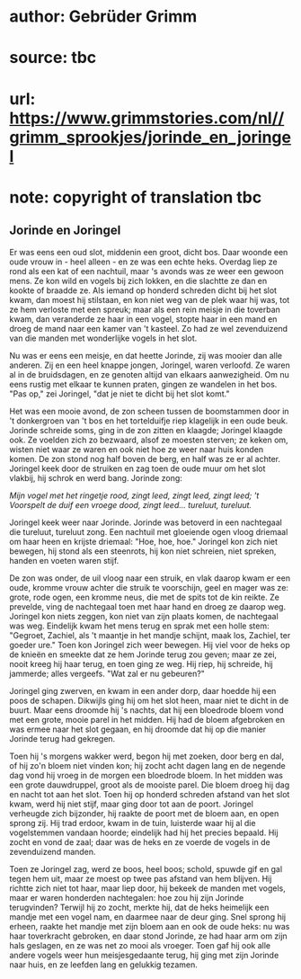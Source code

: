 # author: Gebrüder Grimm
# source: tbc
# url: https://www.grimmstories.com/nl//grimm_sprookjes/jorinde_en_joringel
# note: copyright of translation tbc

## Jorinde en Joringel 

Er was eens een oud slot, middenin een groot, dicht bos. Daar woonde een
oude vrouw in - heel alleen - en ze was een echte heks. Overdag liep ze
rond als een kat of een nachtuil, maar 's avonds was ze weer een gewoon
mens. Ze kon wild en vogels bij zich lokken, en die slachtte ze dan en
kookte of braadde ze. Als iemand op honderd schreden dicht bij het slot
kwam, dan moest hij stilstaan, en kon niet weg van de plek waar hij was,
tot ze hem verloste met een spreuk; maar als een rein meisje in die
toverban kwam, dan veranderde ze haar in een vogel, stopte haar in een
mand en droeg de mand naar een kamer van 't kasteel. Zo had ze wel
zevenduizend van die manden met wonderlijke vogels in het slot.

Nu was er eens een meisje, en dat heette Jorinde, zij was mooier dan
alle anderen. Zij en een heel knappe jongen, Joringel, waren verloofd.
Ze waren al in de bruidsdagen, en ze genoten altijd van elkaars
aanwezigheid. Om nu eens rustig met elkaar te kunnen praten, gingen ze
wandelen in het bos. "Pas op," zei Joringel, "dat je niet te dicht
bij het slot komt."

Het was een mooie avond, de zon scheen tussen de boomstammen door in 't
donkergroen van 't bos en het tortelduifje riep klagelijk in een oude
beuk. Jorinde schreide soms, ging in de zon zitten en klaagde; Joringel
klaagde ook. Ze voelden zich zo bezwaard, alsof ze moesten sterven; ze
keken om, wisten niet waar ze waren en ook niet hoe ze weer naar huis
konden komen. De zon stond nog half boven de berg, en half was ze er al
achter. Joringel keek door de struiken en zag toen de oude muur om het
slot vlakbij, hij schrok en werd bang. Jorinde zong:

*Mijn vogel met het ringetje rood,
zingt leed, zingt leed, zingt leed;
't Voorspelt de duif een vroege dood,
zingt leed... tureluut, tureluut.*

Joringel keek weer naar Jorinde. Jorinde was betoverd in een nachtegaal
die tureluut, tureluut zong. Een nachtuil met gloeiende ogen vloog
driemaal om haar heen en krijste driemaal: "Hoe, hoe, hoe." Joringel
kon zich niet bewegen, hij stond als een steenrots, hij kon niet
schreien, niet spreken, handen en voeten waren stijf.

De zon was onder, de uil vloog naar een struik, en vlak daarop kwam er
een oude, kromme vrouw achter die struik te voorschijn, geel en mager
was ze: grote, rode ogen, een kromme neus, die met de spits tot de kin
reikte. Ze prevelde, ving de nachtegaal toen met haar hand en droeg ze
daarop weg. Joringel kon niets zeggen, kon niet van zijn plaats komen,
de nachtegaal was weg. Eindelijk kwam het mens terug en sprak met een
holle stem: "Gegroet, Zachiel, als 't maantje in het mandje schijnt,
maak los, Zachiel, ter goeder ure." Toen kon Joringel zich weer
bewegen. Hij viel voor de heks op de knieën en smeekte dat ze hem
Jorinde terug zou geven; maar ze zei, nooit kreeg hij haar terug, en
toen ging ze weg. Hij riep, hij schreide, hij jammerde; alles vergeefs.
"Wat zal er nu gebeuren?"

Joringel ging zwerven, en kwam in een ander dorp, daar hoedde hij een
poos de schapen. Dikwijls ging hij om het slot heen, maar niet te dicht
in de buurt. Maar eens droomde hij 's nachts, dat hij een bloedrode
bloem vond met een grote, mooie parel in het midden. Hij had de bloem
afgebroken en was ermee naar het slot gegaan, en hij droomde dat hij op
die manier Jorinde terug had gekregen.

Toen hij 's morgens wakker werd, begon hij met zoeken, door berg en
dal, of hij zo'n bloem niet vinden kon; hij zocht acht dagen lang en de
negende dag vond hij vroeg in de morgen een bloedrode bloem. In het
midden was een grote dauwdruppel, groot als de mooiste parel. Die bloem
droeg hij dag en nacht tot aan het slot. Toen hij op honderd schreden
afstand van het slot kwam, werd hij niet stijf, maar ging door tot aan
de poort. Joringel verheugde zich bijzonder, hij raakte de poort met de
bloem aan, en open sprong zij. Hij trad erdoor, kwam in de tuin,
luisterde waar hij al die vogelstemmen vandaan hoorde; eindelijk had hij
het precies bepaald. Hij zocht en vond de zaal; daar was de heks en ze
voerde de vogels in de zevenduizend manden.

Toen ze Joringel zag, werd ze boos, heel boos; schold, spuwde gif en gal
tegen hem uit, maar ze moest op twee pas afstand van hem blijven. Hij
richtte zich niet tot haar, maar liep door, hij bekeek de manden met
vogels, maar er waren honderden nachtegalen: hoe zou hij zijn Jorinde
terugvinden? Terwijl hij zo zocht, merkte hij, dat de heks heimelijk een
mandje met een vogel nam, en daarmee naar de deur ging. Snel sprong hij
erheen, raakte het mandje met zijn bloem aan en ook de oude heks: nu was
haar toverkracht gebroken, en daar stond Jorinde, ze had haar arm om
zijn hals geslagen, en ze was net zo mooi als vroeger. Toen gaf hij ook
alle andere vogels weer hun meisjesgedaante terug, hij ging met zijn
Jorinde naar huis, en ze leefden lang en gelukkig tezamen.

